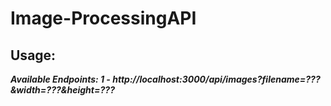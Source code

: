 # Image-ProcessingAPI

## Usage:

***Available Endpoints: 
1 - http://localhost:3000/api/images?filename=???&width=???&height=???***
